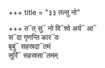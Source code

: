 +++
title = "३३ तत्सु नो"

+++
त᳓त् सु᳓ नो वि᳓श्वे अर्य᳓ आ᳓  
स᳓दा गृणन्ति कार᳓वः  
बृबुं᳓ सहस्रदा᳓तमं  
सूरिं᳓ सहस्रसा᳓तमम्